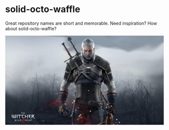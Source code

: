 # solid-octo-waffle
Great repository names are short and memorable. Need inspiration? How about solid-octo-waffle?

![witcher 3 wallpaper 5k](https://github.com/rambo-2/solid-octo-waffle/blob/master/images/wp5332094-the-witcher-5k-wallpapers.jpg)
